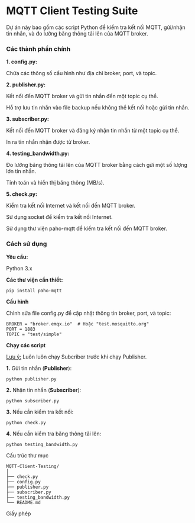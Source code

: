 # MQTT Client Testing Suite
Dự án này bao gồm các script Python để kiểm tra kết nối MQTT, gửi/nhận tin nhắn, và đo lường băng thông tải lên của MQTT broker.

### Các thành phần chính

**1. config.py:**

Chứa các thông số cấu hình như địa chỉ broker, port, và topic.


**2. publisher.py:**

Kết nối đến MQTT broker và gửi tin nhắn đến một topic cụ thể.

Hỗ trợ lưu tin nhắn vào file backup nếu không thể kết nối hoặc gửi tin nhắn.


**3. subscriber.py:**

Kết nối đến MQTT broker và đăng ký nhận tin nhắn từ một topic cụ thể.

In ra tin nhắn nhận được từ broker.


**4. testing_bandwidth.py:**

Đo lường băng thông tải lên của MQTT broker bằng cách gửi một số lượng lớn tin nhắn.

Tính toán và hiển thị băng thông (MB/s).


**5. check.py:**

Kiểm tra kết nối Internet và kết nối đến MQTT broker.

Sử dụng socket để kiểm tra kết nối Internet.

Sử dụng thư viện paho-mqtt để kiểm tra kết nối đến MQTT broker.


### Cách sử dụng
**Yêu cầu:**

Python 3.x

**Các thư viện cần thiết:**

```
pip install paho-mqtt
```
**Cấu hình**

Chỉnh sửa file config.py để cập nhật thông tin broker, port, và topic:
```
BROKER = "broker.emqx.io"  # Hoặc "test.mosquitto.org"
PORT = 1883
TOPIC = "test/simple"
```

**Chạy các script**

 <ins>Lưu ý:</ins> Luôn luôn chạy Subcriber trước khi chạy Publisher.

**1.** Gửi tin nhắn (**Publisher**):
```
python publisher.py
```
**2.** Nhận tin nhắn (**Subscriber**):
```
python subscriber.py
```
**3.** Nếu cần kiểm tra kết nối:
```
python check.py
```
**4.** Nếu cần kiểm tra băng thông tải lên:
```
python testing_bandwidth.py
```
Cấu trúc thư mục

```
MQTT-Client-Testing/
│
├── check.py
├── config.py
├── publisher.py
├── subscriber.py
├── testing_bandwidth.py
└── README.md
```
Giấy phép
